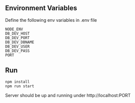 ## Environment Variables
Define the following env variables in .env file
```
NODE_ENV
DB_DEV_HOST
DB_DEV_PORT
DB_DEV_DBNAME
DB_DEV_USER
DB_DEV_PASS
PORT
```

## Run
```
npm install
npm run start
```

Server should be up and running under http://localhost:PORT
